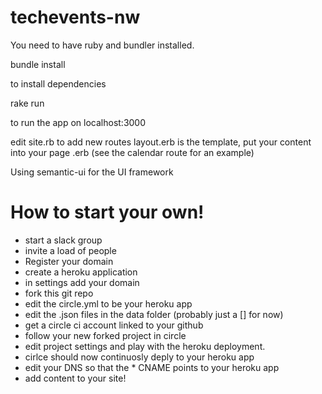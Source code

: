 # techevents-nw
You need to have ruby and bundler installed.

bundle install

to install dependencies

rake run

to run the app on localhost:3000

edit site.rb to add new routes
layout.erb is the template, put your content into your page .erb (see the calendar route for an example)

Using semantic-ui for the UI framework

# How to start your own!
 - start a slack group
 - invite a load of people
 - Register your domain
 - create a heroku application
 - in settings add your domain
 - fork this git repo
 - edit the circle.yml to be your heroku app
 - edit the .json files in the data folder (probably just a [] for now)
 - get a circle ci account linked to your github
 - follow your new forked project in circle
 - edit project settings and play with the heroku deployment.
 - cirlce should now continuosly deply to your heroku app
 - edit your DNS so that the * CNAME points to your heroku app
 - add content to your site!
